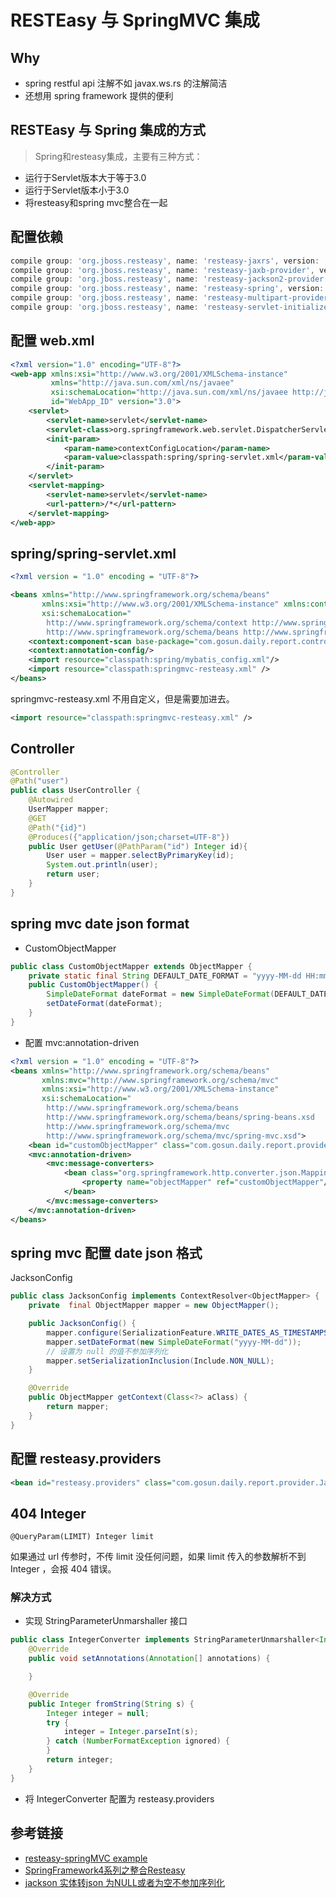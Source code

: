 # RESTEasy 与 SpringMVC 集成
## Why
- spring restful api 注解不如 javax.ws.rs 的注解简洁
- 还想用 spring framework 提供的便利

## RESTEasy 与 Spring 集成的方式
> Spring和resteasy集成，主要有三种方式：
- 运行于Servlet版本大于等于3.0
- 运行于Servlet版本小于3.0
- 将resteasy和spring mvc整合在一起

## 配置依赖
```groovy
compile group: 'org.jboss.resteasy', name: 'resteasy-jaxrs', version: '3.1.2.Final'
compile group: 'org.jboss.resteasy', name: 'resteasy-jaxb-provider', version: '3.1.2.Final'
compile group: 'org.jboss.resteasy', name: 'resteasy-jackson2-provider', version: '3.1.2.Final'
compile group: 'org.jboss.resteasy', name: 'resteasy-spring', version: '3.1.2.Final'
compile group: 'org.jboss.resteasy', name: 'resteasy-multipart-provider', version: '3.1.2.Final'
compile group: 'org.jboss.resteasy', name: 'resteasy-servlet-initializer', version: '3.1.2.Final'
```

## 配置 web.xml
```xml
<?xml version="1.0" encoding="UTF-8"?>
<web-app xmlns:xsi="http://www.w3.org/2001/XMLSchema-instance"
         xmlns="http://java.sun.com/xml/ns/javaee"
         xsi:schemaLocation="http://java.sun.com/xml/ns/javaee http://java.sun.com/xml/ns/javaee/web-app_3_0.xsd"
         id="WebApp_ID" version="3.0">
    <servlet>
        <servlet-name>servlet</servlet-name>
        <servlet-class>org.springframework.web.servlet.DispatcherServlet</servlet-class>
        <init-param>
            <param-name>contextConfigLocation</param-name>
            <param-value>classpath:spring/spring-servlet.xml</param-value>
        </init-param>
    </servlet>
    <servlet-mapping>
        <servlet-name>servlet</servlet-name>
        <url-pattern>/*</url-pattern>
    </servlet-mapping>
</web-app>
```

## spring/spring-servlet.xml
```xml
<?xml version = "1.0" encoding = "UTF-8"?>

<beans xmlns="http://www.springframework.org/schema/beans"
       xmlns:xsi="http://www.w3.org/2001/XMLSchema-instance" xmlns:context="http://www.springframework.org/schema/context"
       xsi:schemaLocation="
        http://www.springframework.org/schema/context http://www.springframework.org/schema/context/spring-context-2.5.xsd
        http://www.springframework.org/schema/beans http://www.springframework.org/schema/beans/spring-beans.xsd">
    <context:component-scan base-package="com.gosun.daily.report.controller"/>
    <context:annotation-config/>
    <import resource="classpath:spring/mybatis_config.xml"/>
    <import resource="classpath:springmvc-resteasy.xml" />
</beans>
```
springmvc-resteasy.xml 不用自定义，但是需要加进去。
```xml
<import resource="classpath:springmvc-resteasy.xml" />
```

## Controller
```java
@Controller
@Path("user")
public class UserController {
    @Autowired
    UserMapper mapper;
    @GET
    @Path("{id}")
    @Produces({"application/json;charset=UTF-8"})
    public User getUser(@PathParam("id") Integer id){
        User user = mapper.selectByPrimaryKey(id);
        System.out.println(user);
        return user;
    }
}
```

## spring mvc date json format
- CustomObjectMapper
```java
public class CustomObjectMapper extends ObjectMapper {
    private static final String DEFAULT_DATE_FORMAT = "yyyy-MM-dd HH:mm:ss";
    public CustomObjectMapper() {
        SimpleDateFormat dateFormat = new SimpleDateFormat(DEFAULT_DATE_FORMAT);
        setDateFormat(dateFormat);
    }
}
```
- 配置 mvc:annotation-driven
```xml
<?xml version = "1.0" encoding = "UTF-8"?>
<beans xmlns="http://www.springframework.org/schema/beans"
       xmlns:mvc="http://www.springframework.org/schema/mvc"
       xmlns:xsi="http://www.w3.org/2001/XMLSchema-instance"
       xsi:schemaLocation="
        http://www.springframework.org/schema/beans
        http://www.springframework.org/schema/beans/spring-beans.xsd
        http://www.springframework.org/schema/mvc
        http://www.springframework.org/schema/mvc/spring-mvc.xsd">
    <bean id="customObjectMapper" class="com.gosun.daily.report.provider.CustomObjectMapper"/>
    <mvc:annotation-driven>
        <mvc:message-converters>
            <bean class="org.springframework.http.converter.json.MappingJackson2HttpMessageConverter">
                <property name="objectMapper" ref="customObjectMapper"/>
            </bean>
        </mvc:message-converters>
    </mvc:annotation-driven>
</beans>
```

## spring mvc 配置 date json 格式
JacksonConfig
```java
public class JacksonConfig implements ContextResolver<ObjectMapper> {
    private  final ObjectMapper mapper = new ObjectMapper();

    public JacksonConfig() {
        mapper.configure(SerializationFeature.WRITE_DATES_AS_TIMESTAMPS,false);
        mapper.setDateFormat(new SimpleDateFormat("yyyy-MM-dd"));
        // 设置为 null 的值不参加序列化
        mapper.setSerializationInclusion(Include.NON_NULL);
    }

    @Override
    public ObjectMapper getContext(Class<?> aClass) {
        return mapper;
    }
}
```

## 配置 resteasy.providers
```xml
<bean id="resteasy.providers" class="com.gosun.daily.report.provider.JacksonConfig"/>
```

## 404 Integer
```
@QueryParam(LIMIT) Integer limit
```

如果通过 url 传参时，不传 limit 没任何问题，如果 limit 传入的参数解析不到 Integer ，会报 404 错误。

### 解决方式

- 实现 StringParameterUnmarshaller<Integer> 接口
```java
public class IntegerConverter implements StringParameterUnmarshaller<Integer> {
    @Override
    public void setAnnotations(Annotation[] annotations) {

    }

    @Override
    public Integer fromString(String s) {
        Integer integer = null;
        try {
            integer = Integer.parseInt(s);
        } catch (NumberFormatException ignored) {
        }
        return integer;
    }
}
```

- 将 IntegerConverter 配置为 resteasy.providers


## 参考链接
- [resteasy-springMVC example](https://github.com/resteasy/Resteasy/tree/3.0.4.Final/jaxrs/examples/resteasy-springMVC)
- [SpringFramework4系列之整合Resteasy](https://my.oschina.net/u/1041012/blog/481135)
- [jackson 实体转json 为NULL或者为空不参加序列化](http://www.cnblogs.com/yangy608/p/3936848.html)
